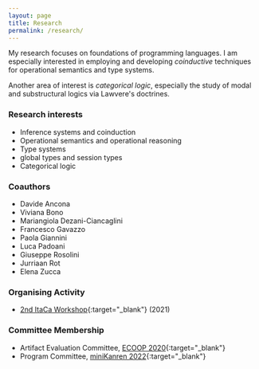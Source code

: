 ```yaml
---
layout: page
title: Research
permalink: /research/
---
```


My research focuses on foundations of programming languages. 
I am especially interested in employing and developing *coinductive* techniques for operational semantics and type systems. 

Another area of interest is *categorical logic*, especially the study of modal and substructural logics via Lawvere's doctrines. 

### Research interests 
* Inference systems and coinduction 
* Operational semantics and operational reasoning 
* Type systems
* global types and session types 
* Categorical logic

### Coauthors 
* Davide Ancona 
* Viviana Bono 
* Mariangiola Dezani-Ciancaglini 
* Francesco Gavazzo 
* Paola Giannini 
* Luca Padoani 
* Giuseppe Rosolini 
* Jurriaan Rot 
* Elena Zucca 

### Organising Activity 
* [2nd ItaCa Workshop](https://genoa-logic-group.github.io/itaca-workshop-2021/){:target="_blank"}  (2021) 

### Committee Membership 
* Artifact Evaluation Committee, [ECOOP 2020](https://2020.ecoop.org/){:target="_blank"} 
* Program Committee, [miniKanren 2022](https://icfp22.sigplan.org/home/minikanren-2022){:target="_blank"} 


